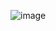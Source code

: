 ![image](https://github.com/Scanf-s/Django_projects/assets/105439069/7b0246cd-f741-4b23-b43a-7cade9a6d0ca)
